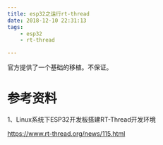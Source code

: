 ```yaml
---
title: esp32之运行rt-thread
date: 2018-12-10 22:31:13
tags:
	- esp32
	- rt-thread

---
```




官方提供了一个基础的移植。不保证。



# 参考资料

1、Linux系统下ESP32开发板搭建RT-Thread开发环境

https://www.rt-thread.org/news/115.html